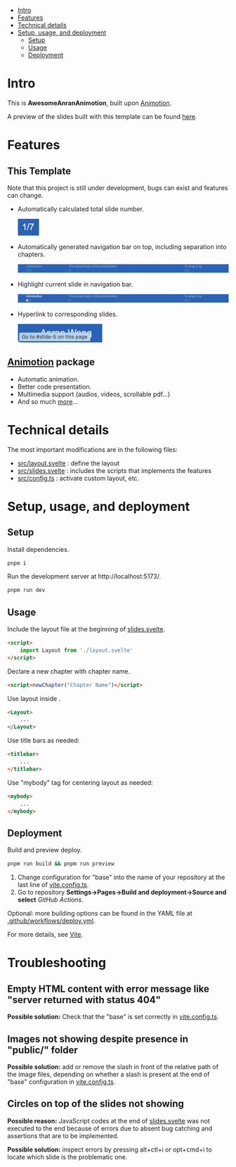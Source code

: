 - [Intro](#intro)
- [Features](#features)
- [Technical details](#technical-details)
- [Setup, usage, and deployment](#setup-usage-and-deployment)
  - [Setup](#setup)
  - [Usage](#usage)
  - [Deployment](#deployment)

# Intro
This is **AwesomeAnranAnimotion**, built upon [Animotion](https://animotion.pages.dev). 

A preview of the slides built with this template can be found [here](https://AnranW.github.io/AwesomeAnranSlides). 

# Features
## This Template
Note that this project is still under development, bugs can exist and features can change. 
- Automatically calculated total slide number.

    <img src="public/pagenumber.png" style="width:5vw">
- Automatically generated navigation bar on top, including separation into chapters. 

    ![](public/navibar.png)
- Highlight current slide in navigation bar. 

    ![](public/highlight.png)
- Hyperlink to corresponding slides. 

    <img src="public/goto.png" style="width:20vw">

## [Animotion](https://animotion.pages.dev) package
- Automatic animation.
- Better code presentation.
- Multimedia support (audios, videos, scrollable pdf...)
- And so much [more](https://animotion.pages.dev/docs)...

# Technical details
The most important modifications are in the following files: 
- [src/layout.svelte](src/layout.svelte) : define the layout 
- [src/slides.svelte](src/slides.svelte) : includes the scripts that implements the features
- [src/config.ts](src/config.ts) : activate custom layout, etc.

# Setup, usage, and deployment
## Setup
Install dependencies. 
```sh
pnpm i
```

Run the development server at http://localhost:5173/. 
```sh
pnpm run dev
```


## Usage
Include the layout file at the beginning of [slides.svelte](/src/slides.svelte). 
```html
<script>
    import Layout from './layout.svelte'
</script>
```

Declare a new chapter with chapter name. 
```html
<script>newChapter("Chapter Name")</script>
```

Use layout inside <Slide>. 
```html
<Layout>
    ...
</Layout>
```

Use title bars as needed: 
```html
<titlebar>
    ...
</titlebar>
```

Use "mybody" tag for centering layout as needed: 
```html
<mybody>
    ...
</mybody>
```


## Deployment
Build and preview deploy.
```sh
pnpm run build && pnpm run preview
```

1. Change configuration for "base" into the name of your repository at the last line of [vite.config.ts](vite.config.ts). 
2. Go to repository **Settings->Pages->Build and deployment->Source and select** *GitHub Actions*. 

Optional: more building options can be found in the YAML file at [.github/workflows/deploy.yml](.github/workflows/deploy.yml). 

For more details, see [Vite](https://vitejs.dev/guide/static-deploy.html). 

# Troubleshooting
## Empty HTML content with error message like "server returned with status 404"
**Possible solution:** Check that the "base" is set correctly in [vite.config.ts](vite.config.ts). 

## Images not showing despite presence in "public/" folder
**Possible solution:** add or remove the slash in front of the relative path of the image files, depending on whether a slash is present at the end of "base" configuration in [vite.config.ts](vite.config.ts). 

## Circles on top of the slides not showing
**Possible reason:** JavaScript codes at the end of [slides.svelte](src/slides.svelte) was not executed to the end because of errors due to absent bug catching and assertions that are to be implemented.

**Possible solution:** inspect errors by pressing alt+ctl+i or opt+cmd+i to locate which slide is the problematic one. 
